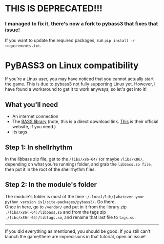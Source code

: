 # THIS IS DEPRECATED!!!
### I managed to fix it, there's now a fork to pybass3 that fixes that issue!
If you want to update the required packages, run `pip install -r requirements.txt`.

# PyBASS3 on Linux compatibility

If you're a Linux user, you may have noticed that you cannot actually start the game. This is due to pybass3 not fully supporting Linux yet. 
However, I have found a workaround to get it to work anyways, so let's get into it!

## What you'll need

- An internet connection
- The [BASS library](https://www.un4seen.com/download.php?bass24-linux) (note, this is a direct download link. [This](https://www.un4seen.com/) is their official website, if you need.)
- Its [tags](https://www.un4seen.com/download.php?z/3/tags18-linux)

## Step 1: In shellrhythm

In the libbass zip file, get to the `/libs/x86-64/` (or maybe `/libs/x86/`, depending on what you're running) folder, and grab the `libbass.so file`, then put it in the root of the shellrhythm files.

## Step 2: In the module's folder

The module's folder is most of the time `~/.local/lib/[whatever your python version is]/site-packages/pybass3/`. Go there.<br/>
Once in here, go to `/vendor/` and put in it from the library zip `./libs/x86(-64)/libbass.so` and from the tags zip `./libs/x86(-64)/libtags.so`, and rename that last file to `tags.so`.

--------

If you did everything as mentioned, you should be good. If you still can't launch the game/there are imprecisions in that tutorial, open an issue!
